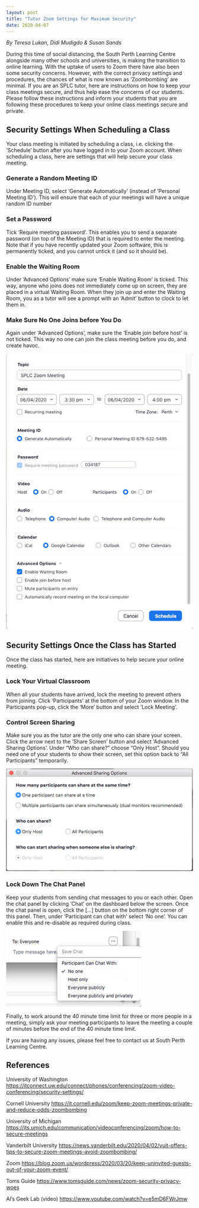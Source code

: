 ```yaml
---
layout: post
title: "Tutor Zoom Settings for Maximum Security"
date: 2020-04-07
---
```

*By Teresa Lukan, Didi Mudigdo & Susan Sands*

During this time of social distancing, the South Perth Learning Centre alongside many other schools and universities, is making the transition to online learning. With the uptake of users to Zoom there have also been some security concerns. However, with the correct privacy settings and procedures, the chances of what is now known as ‘Zoombombing’ are minimal. If you are an SPLC tutor, here are instructions on how to keep your class meetings secure, and thus help ease the concerns of our students. Please follow these instructions and inform your students that you are following these procedures to keep your online class meetings secure and private.

## Security Settings When Scheduling a Class
Your class meeting is initiated by scheduling a class, i.e. clicking the ‘Schedule’ button after you have logged in to your Zoom account. When scheduling a class, here are settings that will help secure your class meeting.

### Generate a Random Meeting ID
Under Meeting ID, select ‘Generate Automatically’ (instead of ‘Personal Meeting ID’). This will ensure that each of your meetings will have a unique random ID number

### Set a Password
Tick ‘Require meeting password’. This enables you to send a separate password (on top of the Meeting ID) that is required to enter the meeting. Note that if you have recently updated your Zoom software, this is permanently ticked, and you cannot untick it (and so it should be).

### Enable the Waiting Room
Under ‘Advanced Options’ make sure ‘Enable Waiting Room’ is ticked. This way, anyone who joins does not immediately come up on screen, they are placed in a virtual Waiting Room. When they join up and enter the Waiting Room, you as a tutor will see a prompt with an ‘Admit’ button to clock to let them in.

### Make Sure No One Joins before You Do
Again under ‘Advanced Options’, make sure the ‘Enable join before host’ is not ticked. This way no one can join the class meeting before you do, and create havoc.

![Zoom scheduling panel](/img/zoom-scheduling-panel-security-settings.png)

## Security Settings Once the Class has Started
Once the class has started, here are initiatives to help secure your online meeting.

### Lock Your Virtual Classroom
When all your students have arrived, lock the meeting to prevent others from joining. Click ‘Participants’ at the bottom of your Zoom window. In the Participants pop-up, click the ‘More’ button and select ‘Lock Meeting’.

### Control Screen Sharing
Make sure you as the tutor are the only one who can share your screen. Click the arrow next to the ‘Share Screen’ button and select ‘Advanced Sharing Options’. Under “Who can share?” choose “Only Host”. Should you need one of your students to show their screen, set this option back to “All Participants” temporarily.

![Zoom sharing panel](/img/zoom-sharing-panel-security-settings.png)

### Lock Down The Chat Panel
Keep your students from sending chat messages to you or each other. Open the chat panel by clicking ‘Chat’ on the dashboard below the screen. Once the chat panel is open, click the [...] button on the bottom right corner of this panel. Then, under ‘Participant can chat with’ select ‘No one’. You can enable this and re-disable as required during class.

![Zoom chat panel](/img/zoom-chat-panel-security-settings.png)

Finally, to work around the 40 minute time limit for three or more people in a meeting, simply ask your meeting participants to leave the meeting a couple of minutes before the end of the 40 minute time limit.

If you are having any issues, please feel free to contact us at South Perth Learning Centre.

## References

University of Washington
https://itconnect.uw.edu/connect/phones/conferencing/zoom-video-conferencing/security-settings/

Cornell University
https://it.cornell.edu/zoom/keep-zoom-meetings-private-and-reduce-odds-zoombombing

University of Michigan
https://its.umich.edu/communication/videoconferencing/zoom/how-to-secure-meetings

Vanderbilt University
https://news.vanderbilt.edu/2020/04/02/vuit-offers-tips-to-secure-zoom-meetings-avoid-zoombombing/

Zoom
https://blog.zoom.us/wordpress/2020/03/20/keep-uninvited-guests-out-of-your-zoom-event/

Toms Guide
https://www.tomsguide.com/news/zoom-security-privacy-woes

Al’s Geek Lab (video)
https://www.youtube.com/watch?v=e5mD6FWrJmw
